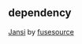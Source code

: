 ## dependency
[Jansi](https://github.com/fusesource/jansi) by [fusesource](https://github.com/fusesource)

